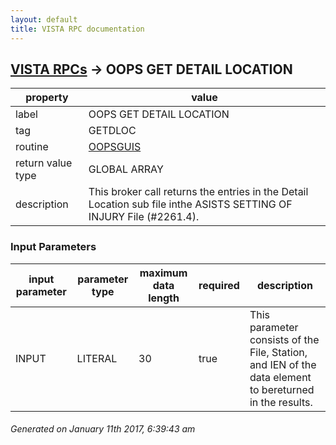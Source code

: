 ```yaml
---
layout: default
title: VISTA RPC documentation
---
```




## [VISTA RPCs](TableOfContent.md) &#8594; OOPS GET DETAIL LOCATION 

 property | value 
--- | --- 
 label | OOPS GET DETAIL LOCATION
 tag | GETDLOC
 routine | [OOPSGUIS](http://code.osehra.org/dox/Routine_OOPSGUIS_source.html)
 return value type | GLOBAL ARRAY
 description | This broker call returns the entries in the Detail Location sub file inthe ASISTS SETTING OF INJURY File (#2261.4).

### Input Parameters

| input parameter | parameter type | maximum data length | required | description | 
| --- | --- | --- | --- | --- | 
| INPUT | LITERAL | 30 | true | This parameter consists of the File, Station, and IEN of the data element to bereturned in the results. | 




 ###### Generated on January 11th 2017, 6:39:43 am